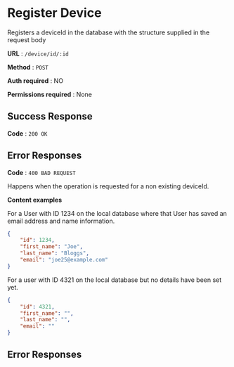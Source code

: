 # Register Device

Registers a deviceId in the database with the structure supplied in the request body

**URL** : `/device/id/:id`

**Method** : `POST`

**Auth required** : NO

**Permissions required** : None

## Success Response

**Code** : `200 OK`

## Error Responses

**Code** : `400 BAD REQUEST`

Happens when the operation is requested for a non existing deviceId.

**Content examples**

For a User with ID 1234 on the local database where that User has saved an
email address and name information.

```json
{
    "id": 1234,
    "first_name": "Joe",
    "last_name": "Bloggs",
    "email": "joe25@example.com"
}
```

For a user with ID 4321 on the local database but no details have been set yet.

```json
{
    "id": 4321,
    "first_name": "",
    "last_name": "",
    "email": ""
}
```

## Error Responses